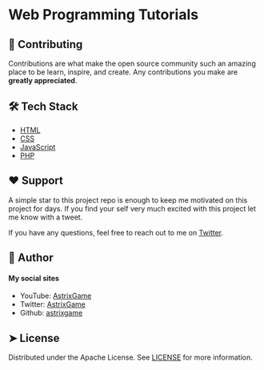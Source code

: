 # Web Programming Tutorials
    
## 🍰 Contributing    
Contributions are what make the open source community such an amazing place to be learn, inspire, and create. Any contributions you make are **greatly appreciated**.

## 🛠️ Tech Stack
- [HTML](https://en.wikipedia.org/wiki/HTML)
- [CSS](https://en.wikipedia.org/wiki/CSS)
- [JavaScript](https://en.wikipedia.org/wiki/JavaScript)
- [PHP](https://en.wikipedia.org/wiki/PHP)
## ❤️ Support  
A simple star to this project repo is enough to keep me motivated on this project for days. If you find your self very much excited with this project let me know with a tweet.

If you have any questions, feel free to reach out to me on [Twitter](https://twitter.com/AstrixGame).
        
## 🙇 Author
#### My social sites
- YouTube: [AstrixGame](https://www.youtube.com/@AstrixGame)
- Twitter: [AstrixGame](https://twitter.com/AstrixGame)
- Github: [astrixgame](https://github.com/astrixgame)

## ➤ License
Distributed under the Apache License. See [LICENSE](LICENSE) for more information.
        
